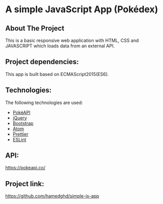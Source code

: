 # A simple JavaScript App (Pokédex)


## About The Project

This is a basic responsive web application with HTML, CSS and JAVASCRIPT which loads data from an external API.

## Project dependencies:

This app is built based on ECMAScript2015(ES6).

## Technologies:

The following technologies are used:
- [PokéAPI](https://github.com/PokeAPI/pokeapi)
- [jQuery](https://jquery.com/)
- [Bootstrap](https://getbootstrap.com/)
- [Atom](https://atom.io/)
- [Prettier](https://prettier.io/)
- [ESLint](https://eslint.org/)

## API:
https://pokeapi.co/

## Project link:

https://github.com/hamedghd/simple-js-app
